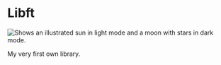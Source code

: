 # Libft

<picture>
  <img alt="Shows an illustrated sun in light mode and a moon with stars in dark mode." src="https://www.itjobs.pt/empresa/42-lisboa/logo/social">
</picture>

My very first own library.
